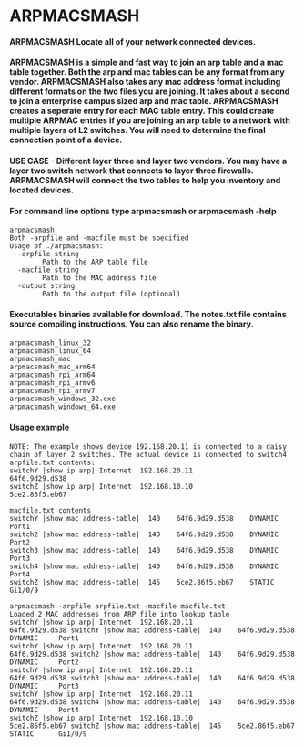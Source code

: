# ARPMACSMASH
#### ARPMACSMASH Locate all of your network connected devices.
#### ARPMACSMASH is a simple and fast way to join an arp table and a mac table together. Both the arp and mac tables can be any format from any vendor. ARPMACSMASH also takes any mac address format including different formats on the two files you are joining. It takes about a second to join a enterprise campus sized arp and mac table. ARPMACSMASH creates a seperate entry for each MAC table entry. This could create multiple ARPMAC entries if you are joining an arp table to a network with multiple layers of L2 switches. You will need to determine the final connection point of a device.

#### USE CASE - Different layer three and layer two vendors. You may have a layer two switch network that connects to layer three firewalls. ARPMACSMASH will connect the two tables to help you inventory and located devices.

#### For command line options type arpmacsmash or arpmacsmash -help
````
arpmacsmash
Both -arpfile and -macfile must be specified
Usage of ./arpmacsmash:
  -arpfile string
    	Path to the ARP table file
  -macfile string
    	Path to the MAC address file
  -output string
    	Path to the output file (optional)
````
#### Executables binaries available for download. The notes.txt file contains source compiling instructions. You can also rename the binary.
````
arpmacsmash_linux_32
arpmacsmash_linux_64
arpmacsmash_mac
arpmacsmash_mac_arm64
arpmacsmash_rpi_arm64
arpmacsmash_rpi_armv6
arpmacsmash_rpi_armv7
arpmacsmash_windows_32.exe
arpmacsmash_windows_64.exe
````
#### Usage example
````
NOTE: The example shows device 192.168.20.11 is connected to a daisy chain of layer 2 switches. The actual device is connected to switch4
arpfile.txt contents:
switchY |show ip arp| Internet  192.168.20.11            64f6.9d29.d538
switchZ |show ip arp| Internet  192.168.10.10              5ce2.86f5.eb67

macfile.txt contents
switchY |show mac address-table|  140    64f6.9d29.d538    DYNAMIC     Port1
switch2 |show mac address-table|  140    64f6.9d29.d538    DYNAMIC     Port2
switch3 |show mac address-table|  140    64f6.9d29.d538    DYNAMIC     Port3
switch4 |show mac address-table|  140    64f6.9d29.d538    DYNAMIC     Port4
switchZ |show mac address-table|  145    5ce2.86f5.eb67    STATIC      Gi1/0/9

arpmacsmash -arpfile arpfile.txt -macfile macfile.txt            
Loaded 2 MAC addresses from ARP file into lookup table
switchY |show ip arp| Internet  192.168.20.11            64f6.9d29.d538 switchY |show mac address-table|  140    64f6.9d29.d538    DYNAMIC     Port1
switchY |show ip arp| Internet  192.168.20.11            64f6.9d29.d538 switch2 |show mac address-table|  140    64f6.9d29.d538    DYNAMIC     Port2
switchY |show ip arp| Internet  192.168.20.11            64f6.9d29.d538 switch3 |show mac address-table|  140    64f6.9d29.d538    DYNAMIC     Port3
switchY |show ip arp| Internet  192.168.20.11            64f6.9d29.d538 switch4 |show mac address-table|  140    64f6.9d29.d538    DYNAMIC     Port4
switchZ |show ip arp| Internet  192.168.10.10            5ce2.86f5.eb67 switchZ |show mac address-table|  145    5ce2.86f5.eb67    STATIC      Gi1/0/9
````
